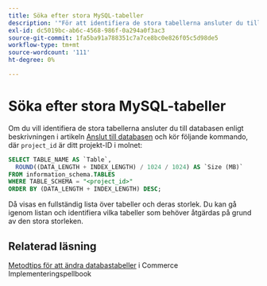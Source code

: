 ```yaml
---
title: Söka efter stora MySQL-tabeller
description: '"För att identifiera de stora tabellerna ansluter du till databasen enligt beskrivningen i artikeln [Anslut till databasen](https://devdocs.magento.com/cloud/project/project-conf-files_services-mysql.html#connect-to-the-database) och kör följande kommando, där "project_id" är ditt projekt-ID i molnet:"'
exl-id: dc5019bc-ab6c-4568-986f-0a294a0f3ac3
source-git-commit: 1fa5ba91a788351c7a7ce8bc0e826f05c5d98de5
workflow-type: tm+mt
source-wordcount: '111'
ht-degree: 0%

---
```


# Söka efter stora MySQL-tabeller

Om du vill identifiera de stora tabellerna ansluter du till databasen enligt beskrivningen i artikeln [Anslut till databasen](https://devdocs.magento.com/cloud/project/project-conf-files_services-mysql.html#connect-to-the-database) och kör följande kommando, där `project_id` är ditt projekt-ID i molnet:

```sql
SELECT TABLE_NAME AS `Table`,
  ROUND((DATA_LENGTH + INDEX_LENGTH) / 1024 / 1024) AS `Size (MB)`
FROM information_schema.TABLES
WHERE TABLE_SCHEMA = "<project_id>"
ORDER BY (DATA_LENGTH + INDEX_LENGTH) DESC;
```

Då visas en fullständig lista över tabeller och deras storlek. Du kan gå igenom listan och identifiera vilka tabeller som behöver åtgärdas på grund av den stora storleken.

## Relaterad läsning

[Metodtips för att ändra databastabeller](https://experienceleague.adobe.com/en/docs/commerce-operations/implementation-playbook/best-practices/development/modifying-core-and-third-party-tables#why-adobe-recommends-avoiding-modifications) i Commerce Implementeringspellbook
